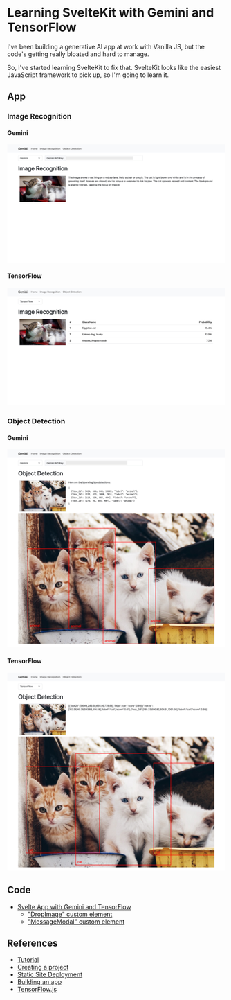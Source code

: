 # Learning SvelteKit with Gemini and TensorFlow

I've been building a generative AI app at work with Vanilla JS, but the code's getting really bloated and hard to manage.

So, I've started learning SvelteKit to fix that. SvelteKit looks like the easiest JavaScript framework to pick up, so I'm going to learn it.

## App

### Image Recognition

#### Gemini

<img src="docs/image_recognition_gemini.jpg" width=600>

#### TensorFlow

<img src="docs/image_recognition_tf.jpg" width=600>

### Object Detection

#### Gemini

<img src="docs/object_detection_gemini.jpg" width=600>

#### TensorFlow

<img src="docs/object_detection_tf.jpg" width=600>

## Code

- [Svelte App with Gemini and TensorFlow](./gemini)
  - ["DropImage" custom element](./gemini/src/lib/DropImage.svelte)
  - ["MessageModal" custom element](./gemini/src/lib/MessageModal.svelte)

## References

- [Tutorial](https://svelte.dev/tutorial/kit/introducing-sveltekit)
- [Creating a project](https://svelte.dev/docs/kit/creating-a-project)
- [Static Site Deployment](https://svelte.dev/docs/kit/adapter-static)
- [Building an app](https://svelte.dev/docs/kit/building-your-app)
- [TensorFlow.js](https://www.tensorflow.org/js)
